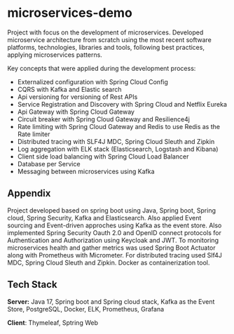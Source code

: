 # microservices-demo

Project with focus on the development of microservices. Developed microservice architecture from scratch using the most recent software platforms, technologies, libraries and tools, following best practices, applying microservices patterns.

Key concepts that were applied during the development process:

 - Externalized configuration with Spring Cloud Config
 - CQRS with Kafka and Elastic search
 - Api versioning for versioning of Rest APIs
 - Service Registration and Discovery with Spring Cloud and Netflix Eureka
 - Api Gateway with Spring Cloud Gateway
 - Circuit breaker with Spring Cloud Gateway and Resilience4j
 - Rate limiting with Spring Cloud Gateway and Redis to use Redis as the Rate limiter
 - Distributed tracing with SLF4J MDC, Spring Cloud Sleuth and Zipkin
 - Log aggregation with ELK stack (Elasticsearch, Logstash and Kibana)
 - Client side load balancing with Spring Cloud Load Balancer
 - Database per Service
 - Messaging between microservices using Kafka

 

## Appendix

Project developed based on spring boot using Java, Spring boot, Spring cloud, Spring Security, Kafka and Elasticsearch. Also applied Event sourcing and Event-driven approches using Kafka as the event store. Also implemented Spring Security Oauth 2.0 and OpenID connect protocols for Authentication and Authorization using Keycloak and JWT. To monitoring microservices health and gather metrics was used Spring Boot Actuator along with Prometheus with Micrometer. For distributed tracing used Slf4J MDC, Spring Cloud Sleuth and Zipkin. Docker as containerization tool.



## Tech Stack

**Server:** Java 17, Spring boot and Spring cloud stack, Kafka as the Event Store, PostgreSQL, Docker, ELK, Prometheus, Grafana

**Client**: Thymeleaf, Sptring Web


